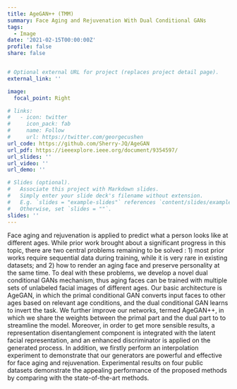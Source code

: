 ```yaml
---
title: AgeGAN++ (TMM)
summary: Face Aging and Rejuvenation With Dual Conditional GANs
tags:
  - Image
date: '2021-02-15T00:00:00Z'
profile: false
share: false


# Optional external URL for project (replaces project detail page).
external_link: ''

image:
  focal_point: Right

# links:
#   - icon: twitter
#     icon_pack: fab
#     name: Follow
#     url: https://twitter.com/georgecushen
url_code: https://github.com/Sherry-JQ/AgeGAN
url_pdf: https://ieeexplore.ieee.org/document/9354597/
url_slides: ''
url_video: ''
url_demo: ''

# Slides (optional).
#   Associate this project with Markdown slides.
#   Simply enter your slide deck's filename without extension.
#   E.g. `slides = "example-slides"` references `content/slides/example-slides.md`.
#   Otherwise, set `slides = ""`.
slides: ''
---
```


Face aging and rejuvenation is applied to predict what a person looks like at different ages. While prior work brought about a significant progress in this topic, there are two central problems remaining to be solved : 1) most prior works require sequential data during training, while it is very rare in
existing datasets; and 2) how to render an aging face and preserve personality at the same time. To deal with these problems, we develop a novel dual conditional GANs mechanism, thus aging faces can be trained with multiple sets of unlabeled facial images of different ages. Our basic architecture is AgeGAN, in which the primal conditional GAN converts input faces to other ages based on relevant age conditions, and the dual conditional GAN learns to invert the task. We further improve our networks, termed AgeGAN++, in which we share the weights between the primal part and the dual part to to streamline the model. Moreover, in order to get more sensible results, a representation disentanglement component is integrated with the latent facial representation, and an enhanced discriminator is applied on the generated process. In addition, we firstly perform an interpolation experiment to demonstrate that our generators are powerful and effective for face aging and rejuvenation. Experimental results on four public datasets demonstrate the appealing performance of the proposed methods by comparing with the state-of-the-art methods.
